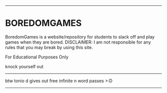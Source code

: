 <hr>
<h1>BOREDOMGAMES</h1>
BoredomGames is a website/repository for students to slack off and play games when they are bored. DISCLAIMER: I am not responsible for any rules that you may break by using this site. 

For Educational Purposes Only 

knock yourself out 

<hr>

btw tonio d gives out free infinite n word passes >:D 

<hr>
